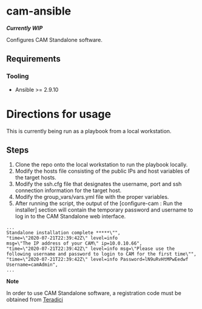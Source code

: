 # cam-ansible

***Currently WIP***

Configures CAM Standalone software. 

## Requirements
### Tooling
- Ansible >= 2.9.10

# Directions for usage
This is currently being run as a playbook from a local workstation. 

## Steps 
1. Clone the repo onto the local workstation to run the playbook locally.
2. Modify the hosts file consisting of the public IPs and host variables of the target hosts.  
3. Modify the ssh.cfg file that designates the username, port and ssh connection information for the target host.
4. Modify the group_vars/vars.yml file with the proper variables.
5. After running the script, the output of the [configure-cam : Run the installer] section will contain the temporary password
and username to log in to the CAM Standalone web interface. 

```
...
Standalone installation complete *****\"", 
"time=\"2020-07-21T22:39:42Z\" level=info 
msg=\"The IP address of your CAM\" ip=10.0.10.66", 
"time=\"2020-07-21T22:39:42Z\" level=info msg=\"Please use the following username and password to login to CAM for the first time\"", 
"time=\"2020-07-21T22:39:42Z\" level=info Password=lN9uRvHtMPwEedwf Username=camAdmin", 
...
```


**Note**

In order to use CAM Standalone software, a registration code
must be obtained from [Teradici](https://www.teradici.com/)
